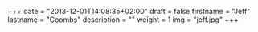 +++
date = "2013-12-01T14:08:35+02:00"
draft = false
firstname = "Jeff"
lastname = "Coombs"
description = ""
weight = 1
img = "jeff.jpg"
+++
